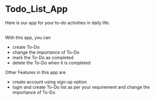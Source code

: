 # Todo_List_App

Here is our app for your to-do activities in daily life. <br><br>

With this app, you can <br>
<ul>
    <li>create To-Do</li>
    <li>change the importance of To-Do</li>
    <li>mark the To-Do as completed</li>
    <li>delete the To-Do when it is completed</li>
</ul>

Other Features in this app are <br>

<ul>
    <li>create account using sign-up option</li>
    <li>login and create To-Do list as per your requirement and change the importance
        of To-Do
    </li>
</ul>